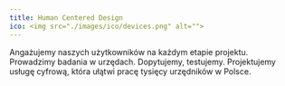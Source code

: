 ```yaml
---
title: Human Centered Design
ico: <img src="./images/ico/devices.png" alt="">
---
```

Angażujemy naszych użytkowników na każdym etapie projektu. Prowadzimy badania w urzędach. Dopytujemy, testujemy. Projektujemy usługę cyfrową, która ułątwi pracę tysięcy urzędników w Polsce.
